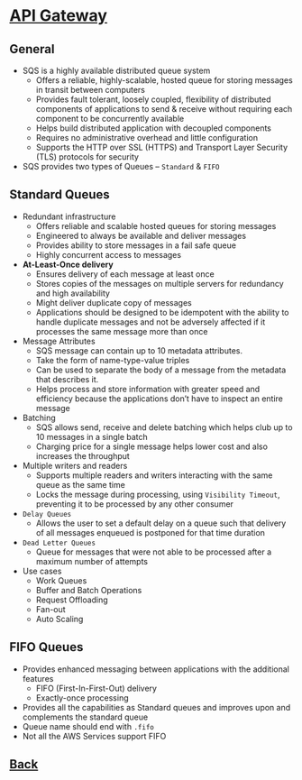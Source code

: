 # [API Gateway](../README.md)

## General

* SQS is a highly available distributed queue system
	* Offers a reliable, highly-scalable, hosted queue for storing messages in transit between computers
	* Provides fault tolerant, loosely coupled, flexibility of distributed components of applications to send & receive without requiring each component to be concurrently available
	* Helps build distributed application with decoupled components
	* Requires no administrative overhead and little configuration
	* Supports the HTTP over SSL (HTTPS) and Transport Layer Security (TLS) protocols for security
* SQS provides two types of Queues – `Standard` & `FIFO`

## Standard Queues

* Redundant infrastructure
	* Offers reliable and scalable hosted queues for storing messages
	* Engineered to always be available and deliver messages
	* Provides ability to store messages in a fail safe queue
	* Highly concurrent access to messages
* __At-Least-Once delivery__
	* Ensures delivery of each message at least once
	* Stores copies of the messages on multiple servers for redundancy and high availability
	* Might deliver duplicate copy of messages
	* Applications should be designed to be idempotent with the ability to handle duplicate messages and not be adversely affected if it processes the same message more than once
* Message Attributes
	* SQS message can contain up to 10 metadata attributes.
	* Take the form of name-type-value triples
	* Can be used to separate the body of a message from the metadata that describes it.
	* Helps process and store information with greater speed and efficiency because the applications don’t have to inspect an entire message
* Batching
	* SQS allows send, receive and delete batching which helps club up to 10 messages in a single batch
	* Charging price for a single message helps lower cost and also increases the throughput
* Multiple writers and readers
	* Supports multiple readers and writers interacting with the same queue as the same time
	* Locks the message during processing, using `Visibility Timeout`, preventing it to be processed by any other consumer
* `Delay Queues`
	* Allows the user to set a default delay on a queue such that delivery of all messages enqueued is postponed for that time duration
* `Dead Letter Queues`
	* Queue for messages that were not able to be processed after a maximum number of attempts
* Use cases
	* Work Queues
	* Buffer and Batch Operations
	* Request Offloading
	* Fan-out
	* Auto Scaling

## FIFO Queues

* Provides enhanced messaging between applications with the additional features
	* FIFO (First-In-First-Out) delivery
	* Exactly-once processing
* Provides all the capabilities as Standard queues and improves upon and complements the standard queue
* Queue name should end with `.fifo`
* Not all the AWS Services support FIFO

## [Back](../README.md)